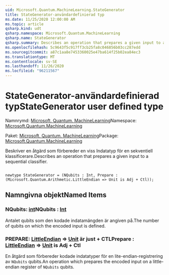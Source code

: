 ```yaml
---
uid: Microsoft.Quantum.MachineLearning.StateGenerator
title: StateGenerator-användardefinierad typ
ms.date: 11/25/2020 12:00:00 AM
ms.topic: article
qsharp.kind: udt
qsharp.namespace: Microsoft.Quantum.MachineLearning
qsharp.name: StateGenerator
qsharp.summary: Describes an operation that prepares a given input to a sequential classifier.
ms.openlocfilehash: 5c9643f5c917ff3cb25fa8c046856b03cc287edd
ms.sourcegitcommit: a87c1aa8e7453360025e47ba614f25b02ea84ec3
ms.translationtype: MT
ms.contentlocale: sv-SE
ms.lasthandoff: 11/26/2020
ms.locfileid: "96211567"
---
```

# <a name="stategenerator-user-defined-type"></a><span data-ttu-id="c50a4-102">StateGenerator-användardefinierad typ</span><span class="sxs-lookup"><span data-stu-id="c50a4-102">StateGenerator user defined type</span></span>

<span data-ttu-id="c50a4-103">Namnrymd: [Microsoft. Quantum. MachineLearning](xref:Microsoft.Quantum.MachineLearning)</span><span class="sxs-lookup"><span data-stu-id="c50a4-103">Namespace: [Microsoft.Quantum.MachineLearning](xref:Microsoft.Quantum.MachineLearning)</span></span>

<span data-ttu-id="c50a4-104">Paket: [Microsoft. Quantum. MachineLearning](https://nuget.org/packages/Microsoft.Quantum.MachineLearning)</span><span class="sxs-lookup"><span data-stu-id="c50a4-104">Package: [Microsoft.Quantum.MachineLearning](https://nuget.org/packages/Microsoft.Quantum.MachineLearning)</span></span>


<span data-ttu-id="c50a4-105">Beskriver en åtgärd som förbereder en viss Indatatyp för en sekventiell klassificerare.</span><span class="sxs-lookup"><span data-stu-id="c50a4-105">Describes an operation that prepares a given input to a sequential classifier.</span></span>

```qsharp

newtype StateGenerator = (NQubits : Int, Prepare : (Microsoft.Quantum.Arithmetic.LittleEndian => Unit is Adj + Ctl));
```



## <a name="named-items"></a><span data-ttu-id="c50a4-106">Namngivna objekt</span><span class="sxs-lookup"><span data-stu-id="c50a4-106">Named Items</span></span>

### <a name="nqubits--int"></a><span data-ttu-id="c50a4-107">NQubits: [int](xref:microsoft.quantum.lang-ref.int)</span><span class="sxs-lookup"><span data-stu-id="c50a4-107">NQubits : [Int](xref:microsoft.quantum.lang-ref.int)</span></span>

<span data-ttu-id="c50a4-108">Antalet qubits som den kodade indatamängden är angiven på.</span><span class="sxs-lookup"><span data-stu-id="c50a4-108">The number of qubits on which the encoded input is defined.</span></span>
### <a name="prepare--littleendian--unit--is-adj--ctl"></a><span data-ttu-id="c50a4-109">PREPARE: [LittleEndian](xref:Microsoft.Quantum.Arithmetic.LittleEndian) => [Unit](xref:microsoft.quantum.lang-ref.unit)  är just + CTL</span><span class="sxs-lookup"><span data-stu-id="c50a4-109">Prepare : [LittleEndian](xref:Microsoft.Quantum.Arithmetic.LittleEndian) => [Unit](xref:microsoft.quantum.lang-ref.unit)  is Adj + Ctl</span></span>

<span data-ttu-id="c50a4-110">En åtgärd som förbereder kodade indatatyper för en lite-endian-registrering av `NQubits` qubits.</span><span class="sxs-lookup"><span data-stu-id="c50a4-110">An operation which prepares the encoded input on a little-endian register of `NQubits` qubits.</span></span>